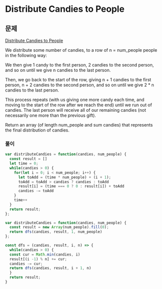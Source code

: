 # Distribute Candies to People

## 문제 
[Distribute Candies to People](https://leetcode.com/problems/distribute-candies-to-people/)

We distribute some number of candies, to a row of n = num_people people in the following way:

We then give 1 candy to the first person, 2 candies to the second person, and so on until we give n candies to the last person.

Then, we go back to the start of the row, giving n + 1 candies to the first person, n + 2 candies to the second person, and so on until we give 2 * n candies to the last person.

This process repeats (with us giving one more candy each time, and moving to the start of the row after we reach the end) until we run out of candies.  The last person will receive all of our remaining candies (not necessarily one more than the previous gift).

Return an array (of length num_people and sum candies) that represents the final distribution of candies.


### 풀이 

```js
var distributeCandies = function(candies, num_people) {
  const result = []
  let time = 0; 
  while(candies > 0) {
    for(let i = 0; i < num_people; i++) {
      let toAdd = (time * num_people) + (i + 1); 
      toAdd = toAdd > candies ? candies : toAdd
      result[i] = (time === 0 ? 0 : result[i]) + toAdd
      candies -= toAdd
    }
    time++
  }
  return result;   
};

```

```js
var distributeCandies = function(candies, num_people) {
  const result = new Array(num_people).fill(0); 
  return dfs(candies, result, 1, num_people)
};

const dfs = (candies, result, i, n) => {
  while(candies > 0) {
  const cur = Math.min(candies, i)
  result[(i -1) % n] += cur; 
  candies -= cur;
  return dfs(candies, result, i + 1, n)
  }
  return result; 
}

```
